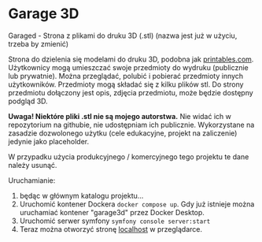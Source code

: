 # Garage 3D
Garaged - Strona z plikami do druku 3D (.stl)
(nazwa jest już w użyciu, trzeba by zmienić)

Strona do dzielenia się modelami do druku 3D, podobna jak [printables.com](https://www.printables.com).
Użytkownicy mogą umieszczać swoje przedmioty do wydruku (publicznie lub prywatnie).
Można przeglądać, polubić i pobierać przedmioty innych użytkowników. Przedmioty mogą
składać się z kilku plików stl. Do strony przedmiotu dołączony jest opis, zdjęcia przedmiotu,
może będzie dostępny podgląd 3D.


**Uwaga! Niektóre pliki .stl nie są mojego autorstwa.**
Nie widać ich w repozytorium na githubie, nie udostępniam ich publicznie.
Wykorzystane na zasadzie dozwolonego użytku (cele edukacyjne, projekt na zaliczenie)
jedynie jako placeholder.

W przypadku użycia produkcyjnego / komercyjnego tego projektu te dane należy usunąć.
<!--Jeśli będę pamiętał, w opisie każdego takiego pliku wstawię słowo "placeholder", aby
można je było łatwo usunąć.-->

Uruchamianie:

1. będąc w głównym katalogu projektu...
2. Uruchomić kontener Dockera `docker compose up`. Gdy już istnieje można uruchamiać kontener "garage3d" przez Docker Desktop.
3. Uruchomić serwer symfony `symfony console server:start`
4. Teraz można otworzyć stronę [localhost](http://localhost:8000/) w przeglądarce.